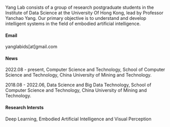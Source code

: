 
Yang Lab consists of a group of research postgraduate students in the Institute of Data Science at the University Of Hong Kong, lead by Professor Yanchao Yang. Our primary objective is to understand and develop intelligent systems in the field of embodied artificial intelligence. 

#### Email
yanglabids[at]gmail.com

#### News
2022.08 - present, Computer Science and Technology, School of Computer Science and Technology, China University of Mining and Technology.

2018.08 - 2022.06, Data Science and Big Data Technology, School of Computer Science and Technology, China University of Mining and Technology.

#### Research Intersts
Deep Learning, Embodied Artificial Intelligence and Visual Perception
